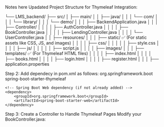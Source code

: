 Notes here
Upadated Project Structure for Thymeleaf Integration:

└── LMS_backend/
    ├── src/
    │   ├── main/
    │   │   ├── java/
    │   │   │   └── com/
    │   │   │       └── library/
    │   │   │           └── demo/
    │   │   │               ├── BackendApplication.java
    │   │   │               ├── Controller/
    │   │   │               │   ├── AuthController.java
    │   │   │               │   ├── BookController.java
    │   │   │               │   ├── LendingController.java
    │   │   │               │   └── UserController.java
    │   │   ├── resources/
    │   │   │   ├── static/  ✅ (For static assets like CSS, JS, and images)
    │   │   │   │   ├── css/
    │   │   │   │   │   ├── style.css
    │   │   │   │   ├── js/
    │   │   │   │   │   ├── script.js
    │   │   │   │   ├── images/
    │   │   │   ├── templates/ ✅ (For Thymeleaf HTML files)
    │   │   │   │   ├── index.html
    │   │   │   │   ├── books.html
    │   │   │   │   ├── login.html
    │   │   │   │   ├── register.html
    │   │   │   ├── application.properties

Step 2:
Add dependecy in pom.xml as follows:
  <dependencies>
    <!-- Thymeleaf dependency -->
    <dependency>
        <groupId>org.springframework.boot</groupId>
        <artifactId>spring-boot-starter-thymeleaf</artifactId>
    </dependency>

    <!-- Spring Boot Web dependency (if not already added) -->
    <dependency>
        <groupId>org.springframework.boot</groupId>
        <artifactId>spring-boot-starter-web</artifactId>
    </dependency>
</dependencies>

Step 3:
Create a Controller to Handle Thymeleaf Pages Modify your BookController.java:
